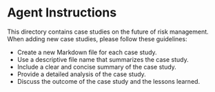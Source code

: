 # Agent Instructions

This directory contains case studies on the future of risk management. When adding new case studies, please follow these guidelines:

- Create a new Markdown file for each case study.
- Use a descriptive file name that summarizes the case study.
- Include a clear and concise summary of the case study.
- Provide a detailed analysis of the case study.
- Discuss the outcome of the case study and the lessons learned.
